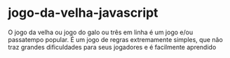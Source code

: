 # jogo-da-velha-javascript

O jogo da velha ou jogo do galo ou três em linha é um jogo e/ou passatempo popular. 
É um jogo de regras extremamente simples, que não traz grandes dificuldades para seus jogadores e é facilmente aprendido
